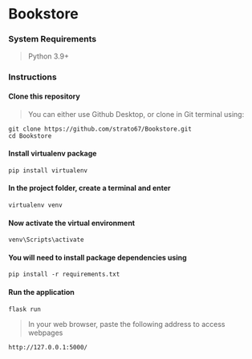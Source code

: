 # Bookstore


### System Requirements 

> Python 3.9+ 

### Instructions

#### Clone this repository

> You can either use Github Desktop, or clone in Git terminal using:
```
git clone https://github.com/strato67/Bookstore.git
cd Bookstore
```

#### Install virtualenv package 

```
pip install virtualenv
```

#### In the project folder, create a terminal and enter 

```
virtualenv venv
```

#### Now activate the virtual environment

```
venv\Scripts\activate
```

#### You will need to install package dependencies using

```
pip install -r requirements.txt
```

#### Run the application

```
flask run
```

> In your web browser, paste the following address to access webpages

```
http://127.0.0.1:5000/
```

